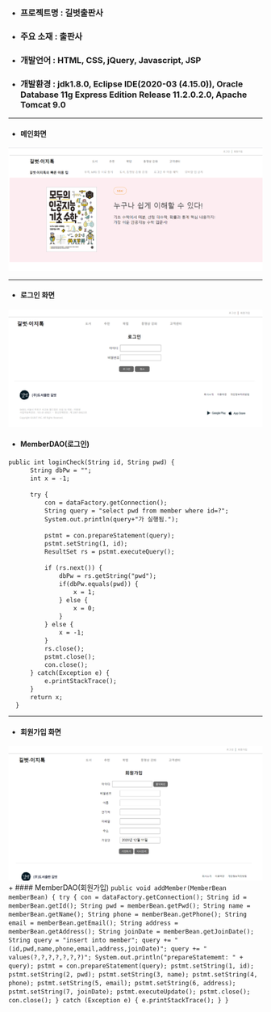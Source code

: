 + ### 프로젝트명 : 길벗출판사 
+ ### 주요 소재 : 출판사 
+ ### 개발언어 : HTML, CSS, jQuery, Javascript, JSP
+ ### 개발환경 : jdk1.8.0, Eclipse IDE(2020-03 (4.15.0)), Oracle Database 11g Express Edition Release 11.2.0.2.0, Apache Tomcat 9.0
* * *
+ #### 메인화면
![메인홈 ](./readme(gilbut)/home.png)
* * *
+ #### 로그인 화면
![로그인 화면](./readme(gilbut)/login.png)
  + #### MemberDAO(로그인)
  ```
public int loginCheck(String id, String pwd) {
		String dbPw = "";
		int x = -1;
		
		try {
			con = dataFactory.getConnection();
			String query = "select pwd from member where id=?";
			System.out.println(query+"가 실행됨.");
			
			pstmt = con.prepareStatement(query);
			pstmt.setString(1, id);
			ResultSet rs = pstmt.executeQuery();
			
			if (rs.next()) {
				dbPw = rs.getString("pwd");
				if(dbPw.equals(pwd)) {
					x = 1;
				} else {
					x = 0;
				}
			} else {
				x = -1;
			}
			rs.close();
			pstmt.close();
			con.close();
		} catch(Exception e) {
			e.printStackTrace();
		}
		return x;
	}
  ```
* * *
+ #### 회원가입 화면
![회원가입 화면](./readme(gilbut)/join.png)
	+ #### MemberDAO(회원가입)
	```
	public void addMember(MemberBean memberBean) {
		try {
			con = dataFactory.getConnection();
			String id = memberBean.getId();
			String pwd = memberBean.getPwd();
			String name = memberBean.getName();
			String phone = memberBean.getPhone();
			String email = memberBean.getEmail();
			String address = memberBean.getAddress();
			String joinDate = memberBean.getJoinDate();
			String query = "insert into member";
			query += " (id,pwd,name,phone,email,address,joinDate)";
			query += " values(?,?,?,?,?,?,?)";
			System.out.println("prepareStatememt: " + query);
			pstmt = con.prepareStatement(query);
			pstmt.setString(1, id);
			pstmt.setString(2, pwd);
			pstmt.setString(3, name);
			pstmt.setString(4, phone);
			pstmt.setString(5, email);
			pstmt.setString(6, address);
			pstmt.setString(7, joinDate);
			pstmt.executeUpdate();
			pstmt.close();
			con.close();
		} catch (Exception e) {
			e.printStackTrace();
		}
	}
	```
